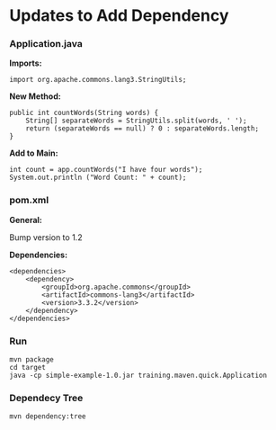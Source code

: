 # Updates to Add Dependency

### Application.java

**Imports:**

	import org.apache.commons.lang3.StringUtils;

**New Method:**

	public int countWords(String words) {
        String[] separateWords = StringUtils.split(words, ' ');
        return (separateWords == null) ? 0 : separateWords.length;
    }

**Add to Main:**

	int count = app.countWords("I have four words");
    System.out.println ("Word Count: " + count);

### pom.xml

**General:**

Bump version to 1.2

**Dependencies:**

	<dependencies>
		<dependency>
			<groupId>org.apache.commons</groupId>
			<artifactId>commons-lang3</artifactId>
			<version>3.3.2</version>
		</dependency>
	</dependencies>

### Run

	mvn package
	cd target
	java -cp simple-example-1.0.jar training.maven.quick.Application

### Dependecy Tree

	mvn dependency:tree